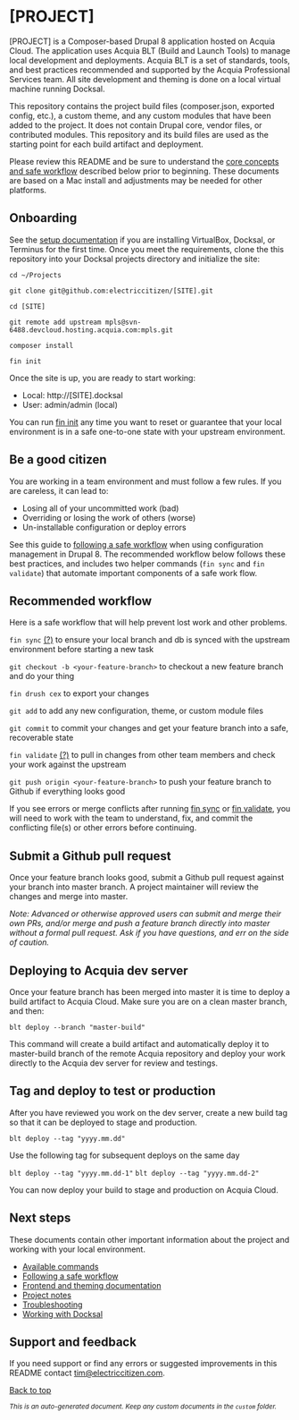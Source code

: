 # [PROJECT]

[PROJECT] is a Composer-based Drupal 8 application hosted on Acquia Cloud. The application uses Acquia BLT (Build and Launch Tools) to manage local development and deployments. Acquia BLT is a set of standards, tools, and best practices recommended and supported by the Acquia Professional Services team. All site development and theming is done on a local virtual machine running Docksal.

This repository contains the project build files (composer.json, exported config, etc.), a custom theme, and any custom modules that have been added to the project. It does not contain Drupal core, vendor files, or contributed modules. This repository and its build files are used as the starting point for each build artifact and deployment.

Please review this README and be sure to understand the [core concepts and safe workflow](docs/workflow/WORKFLOW.md) described below prior to beginning. These documents are based on a Mac install and adjustments may be needed for other platforms.

## Onboarding

See the [setup documentation](docs/SETUP.md) if you are installing VirtualBox, Docksal, or Terminus for the first time. Once you meet the requirements, clone the this repository into your Docksal projects directory and initialize the site:

```cd ~/Projects```

```git clone git@github.com:electriccitizen/[SITE].git```

```cd [SITE]```

```git remote add upstream mpls@svn-6488.devcloud.hosting.acquia.com:mpls.git```

```composer install```

```fin init```

Once the site is up, you are ready to start working:

* Local: http://[SITE].docksal
* User: admin/admin (local)

You can run [fin init](docs/commands/INIT.md) any time you want to reset or guarantee that your local environment is in a safe one-to-one state with your upstream environment.

## Be a good citizen

You are working in a team environment and must follow a few rules. If you are careless, it can lead to:

* Losing all of your uncommitted work (bad)
* Overriding or losing the work of others (worse)
* Un-installable configuration or deploy errors

See this guide to [following a safe workflow](docs/workflow/WORKFLOW.md) when using configuration management in Drupal 8. The recommended workflow below follows these best practices, and includes two helper commands (```fin sync``` and ```fin validate```) that automate important components of a safe work flow.

## Recommended workflow

Here is a safe workflow that will help prevent lost work and other problems.

```fin sync``` [(?)](docs/commands/SYNC.md) to ensure your local branch and db is synced with the upstream environment before starting a new task

```git checkout -b <your-feature-branch>``` to checkout a new feature branch and do your thing

```fin drush cex``` to export your changes

```git add``` to add any new configuration, theme, or custom module files

```git commit``` to commit your changes and get your feature branch into a safe, recoverable state

```fin validate``` [(?)](docs/commands/VALIDATE.md)  to pull in changes from other team members and check your work against the upstream

```git push origin <your-feature-branch>``` to push your feature branch to Github if everything looks good

If you see errors or merge conflicts after running [fin sync](docs/commands/SYNC.md) or [fin validate](docs/commands/VALIDATE.md), you will need to work with the team to understand, fix, and commit the conflicting file(s) or other errors before continuing.

## Submit a Github pull request

Once your feature branch looks good, submit a Github pull request against your branch into master branch. A project maintainer will review the changes and merge into master.

*Note: Advanced or otherwise approved users can submit and merge their own PRs, and/or merge and push a feature branch directly into master without a formal pull request. Ask if you have questions, and err on the side of caution.*


## Deploying to Acquia dev server

Once your feature branch has been merged into master it is time to deploy a build artifact to Acquia Cloud. Make sure you are on a clean master branch, and then:

```blt deploy --branch "master-build"```

This command will create a build artifact and automatically deploy it to master-build branch of the remote Acquia repository and deploy your work directly to the Acquia dev server for review and testings.

## Tag and deploy to test or production

After you have reviewed you work on the dev server, create a new build tag so that it can be deployed to stage and production.

```blt deploy --tag "yyyy.mm.dd"```

Use the following tag for subsequent deploys on the same day

```blt deploy --tag "yyyy.mm.dd-1"```
```blt deploy --tag "yyyy.mm.dd-2"```

You can now deploy your build to stage and production on Acquia Cloud.

## Next steps

These documents contain other important information about the project and working with your local environment.

* [Available commands](docs/commands/COMMANDS.md)
* [Following a safe workflow](docs/workflow/WORKFLOW.md)
* [Frontend and theming documentation](docs/frontend/THEME.md)
* [Project notes](docs/custom/NOTES.md)
* [Troubleshooting](docs/local/TROUBLESHOOT.md)
* [Working with Docksal](docs/local/DOCKSAL.md)

## Support and feedback

If you need support or find any errors or suggested improvements in this README contact <tim@electriccitizen.com>.

[Back to top](#[Project])

*<small>This is an auto-generated document. Keep any custom documents in the ```custom``` folder.</small>*
